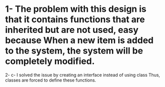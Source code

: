# 1- The problem with this design is that it contains functions that are inherited but are not used, easy because When a new item is added to the system, the system will be completely modified.

2- c- I solved the issue by creating an interface instead of using class Thus, classes are forced to define these functions.
